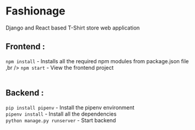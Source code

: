 # Fashionage
Django and React based T-Shirt store web application

## Frontend : <br />
`npm install` - Installs all the required npm modules from package.json file ,br />
`npm start` - View the frontend project <br />
<br />

## Backend : <br />
`pip install pipenv` - Install the pipenv environment <br />
`pipenv install` - Install all the dependencies <br />
`python manage.py runserver` - Start backend
